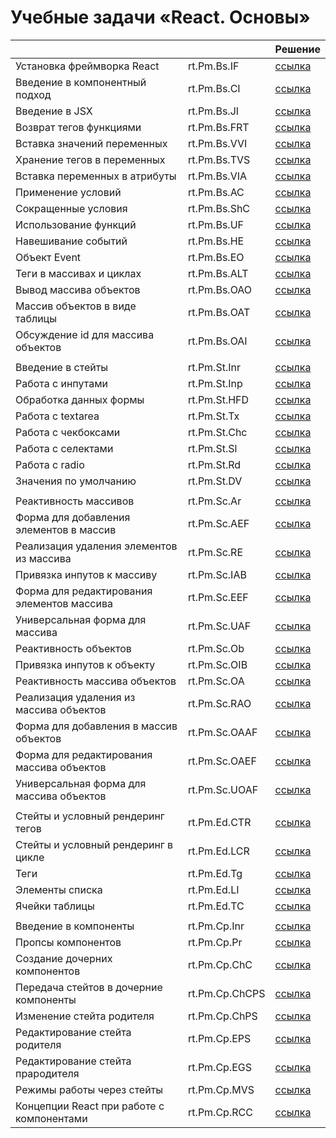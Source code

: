 # Учебные задачи «React. Основы»

|                                            |                | Решение                                                                  |
| ------------------------------------------ | -------------- | ------------------------------------------------------------------------ |
| Установка фреймворка React                 | rt.Pm.Bs.IF    | [ссылка](https://github.com/MihailStar/rt-pm/tree/master/rt.Pm.Bs.IF)    |
| Введение в компонентный подход             | rt.Pm.Bs.CI    | [ссылка](https://github.com/MihailStar/rt-pm/tree/master/rt.Pm.Bs.CI)    |
| Введение в JSX                             | rt.Pm.Bs.JI    | [ссылка](https://github.com/MihailStar/rt-pm/tree/master/rt.Pm.Bs.JI)    |
| Возврат тегов функциями                    | rt.Pm.Bs.FRT   | [ссылка](https://github.com/MihailStar/rt-pm/tree/master/rt.Pm.Bs.FRT)   |
| Вставка значений переменных                | rt.Pm.Bs.VVI   | [ссылка](https://github.com/MihailStar/rt-pm/tree/master/rt.Pm.Bs.VVI)   |
| Хранение тегов в переменных                | rt.Pm.Bs.TVS   | [ссылка](https://github.com/MihailStar/rt-pm/tree/master/rt.Pm.Bs.TVS)   |
| Вставка переменных в атрибуты              | rt.Pm.Bs.VIA   | [ссылка](https://github.com/MihailStar/rt-pm/tree/master/rt.Pm.Bs.VIA)   |
| Применение условий                         | rt.Pm.Bs.AC    | [ссылка](https://github.com/MihailStar/rt-pm/tree/master/rt.Pm.Bs.AC)    |
| Сокращенные условия                        | rt.Pm.Bs.ShC   | [ссылка](https://github.com/MihailStar/rt-pm/tree/master/rt.Pm.Bs.ShC)   |
| Использование функций                      | rt.Pm.Bs.UF    | [ссылка](https://github.com/MihailStar/rt-pm/tree/master/rt.Pm.Bs.UF)    |
| Навешивание событий                        | rt.Pm.Bs.HE    | [ссылка](https://github.com/MihailStar/rt-pm/tree/master/rt.Pm.Bs.HE)    |
| Объект Event                               | rt.Pm.Bs.EO    | [ссылка](https://github.com/MihailStar/rt-pm/tree/master/rt.Pm.Bs.EO)    |
| Теги в массивах и циклах                   | rt.Pm.Bs.ALT   | [ссылка](https://github.com/MihailStar/rt-pm/tree/master/rt.Pm.Bs.ALT)   |
| Вывод массива объектов                     | rt.Pm.Bs.OAO   | [ссылка](https://github.com/MihailStar/rt-pm/tree/master/rt.Pm.Bs.OAO)   |
| Массив объектов в виде таблицы             | rt.Pm.Bs.OAT   | [ссылка](https://github.com/MihailStar/rt-pm/tree/master/rt.Pm.Bs.OAT)   |
| Обсуждение id для массива объектов         | rt.Pm.Bs.OAI   | [ссылка](https://github.com/MihailStar/rt-pm/tree/master/rt.Pm.Bs.OAI)   |
|                                            |                |                                                                          |
| Введение в стейты                          | rt.Pm.St.Inr   | [ссылка](https://github.com/MihailStar/rt-pm/tree/master/rt.Pm.St.Inr)   |
| Работа с инпутами                          | rt.Pm.St.Inp   | [ссылка](https://github.com/MihailStar/rt-pm/tree/master/rt.Pm.St.Inp)   |
| Обработка данных формы                     | rt.Pm.St.HFD   | [ссылка](https://github.com/MihailStar/rt-pm/tree/master/rt.Pm.St.HFD)   |
| Работа с textarea                          | rt.Pm.St.Tx    | [ссылка](https://github.com/MihailStar/rt-pm/tree/master/rt.Pm.St.Tx)    |
| Работа с чекбоксами                        | rt.Pm.St.Chc   | [ссылка](https://github.com/MihailStar/rt-pm/tree/master/rt.Pm.St.Chc)   |
| Работа с селектами                         | rt.Pm.St.Sl    | [ссылка](https://github.com/MihailStar/rt-pm/tree/master/rt.Pm.St.Sl)    |
| Работа с radio                             | rt.Pm.St.Rd    | [ссылка](https://github.com/MihailStar/rt-pm/tree/master/rt.Pm.St.Rd)    |
| Значения по умолчанию                      | rt.Pm.St.DV    | [ссылка](https://github.com/MihailStar/rt-pm/tree/master/rt.Pm.St.DV)    |
|                                            |                |                                                                          |
| Реактивность массивов                      | rt.Pm.Sc.Ar    | [ссылка](https://github.com/MihailStar/rt-pm/tree/master/rt.Pm.Sc.Ar)    |
| Форма для добавления элементов в массив    | rt.Pm.Sc.AEF   | [ссылка](https://github.com/MihailStar/rt-pm/tree/master/rt.Pm.Sc.AEF)   |
| Реализация удаления элементов из массива   | rt.Pm.Sc.RE    | [ссылка](https://github.com/MihailStar/rt-pm/tree/master/rt.Pm.Sc.RE)    |
| Привязка инпутов к массиву                 | rt.Pm.Sc.IAB   | [ссылка](https://github.com/MihailStar/rt-pm/tree/master/rt.Pm.Sc.IAB)   |
| Форма для редактирования элементов массива | rt.Pm.Sc.EEF   | [ссылка](https://github.com/MihailStar/rt-pm/tree/master/rt.Pm.Sc.EEF)   |
| Универсальная форма для массива            | rt.Pm.Sc.UAF   | [ссылка](https://github.com/MihailStar/rt-pm/tree/master/rt.Pm.Sc.UAF)   |
| Реактивность объектов                      | rt.Pm.Sc.Ob    | [ссылка](https://github.com/MihailStar/rt-pm/tree/master/rt.Pm.Sc.Ob)    |
| Привязка инпутов к объекту                 | rt.Pm.Sc.OIB   | [ссылка](https://github.com/MihailStar/rt-pm/tree/master/rt.Pm.Sc.OIB)   |
| Реактивность массива объектов              | rt.Pm.Sc.OA    | [ссылка](https://github.com/MihailStar/rt-pm/tree/master/rt.Pm.Sc.OA)    |
| Реализация удаления из массива объектов    | rt.Pm.Sc.RAO   | [ссылка](https://github.com/MihailStar/rt-pm/tree/master/rt.Pm.Sc.RAO)   |
| Форма для добавления в массив объектов     | rt.Pm.Sc.OAAF  | [ссылка](https://github.com/MihailStar/rt-pm/tree/master/rt.Pm.Sc.OAAF)  |
| Форма для редактирования массива объектов  | rt.Pm.Sc.OAEF  | [ссылка](https://github.com/MihailStar/rt-pm/tree/master/rt.Pm.Sc.OAEF)  |
| Универсальная форма для массива объектов   | rt.Pm.Sc.UOAF  | [ссылка](https://github.com/MihailStar/rt-pm/tree/master/rt.Pm.Sc.UOAF)  |
|                                            |                |                                                                          |
| Стейты и условный рендеринг тегов          | rt.Pm.Ed.CTR   | [ссылка](https://github.com/MihailStar/rt-pm/tree/master/rt.Pm.Ed.CTR)   |
| Стейты и условный рендеринг в цикле        | rt.Pm.Ed.LCR   | [ссылка](https://github.com/MihailStar/rt-pm/tree/master/rt.Pm.Ed.LCR)   |
| Теги                                       | rt.Pm.Ed.Tg    | [ссылка](https://github.com/MihailStar/rt-pm/tree/master/rt.Pm.Ed.Tg)    |
| Элементы списка                            | rt.Pm.Ed.LI    | [ссылка](https://github.com/MihailStar/rt-pm/tree/master/rt.Pm.Ed.LI)    |
| Ячейки таблицы                             | rt.Pm.Ed.TC    | [ссылка](https://github.com/MihailStar/rt-pm/tree/master/rt.Pm.Ed.TC)    |
|                                            |                |                                                                          |
| Введение в компоненты                      | rt.Pm.Cp.Inr   | [ссылка](https://github.com/MihailStar/rt-pm/tree/master/rt.Pm.Cp.Inr)   |
| Пропсы компонентов                         | rt.Pm.Cp.Pr    | [ссылка](https://github.com/MihailStar/rt-pm/tree/master/rt.Pm.Cp.Pr)    |
| Создание дочерних компонентов              | rt.Pm.Cp.ChC   | [ссылка](https://github.com/MihailStar/rt-pm/tree/master/rt.Pm.Cp.ChC)   |
| Передача стейтов в дочерние компоненты     | rt.Pm.Cp.ChCPS | [ссылка](https://github.com/MihailStar/rt-pm/tree/master/rt.Pm.Cp.ChCPS) |
| Изменение стейта родителя                  | rt.Pm.Cp.ChPS  | [ссылка](https://github.com/MihailStar/rt-pm/tree/master/rt.Pm.Cp.ChPS)  |
| Редактирование стейта родителя             | rt.Pm.Cp.EPS   | [ссылка](https://github.com/MihailStar/rt-pm/tree/master/rt.Pm.Cp.EPS)   |
| Редактирование стейта прародителя          | rt.Pm.Cp.EGS   | [ссылка](https://github.com/MihailStar/rt-pm/tree/master/rt.Pm.Cp.EGS)   |
| Режимы работы через стейты                 | rt.Pm.Cp.MVS   | [ссылка](https://github.com/MihailStar/rt-pm/tree/master/rt.Pm.Cp.MVS)   |
| Концепции React при работе с компонентами  | rt.Pm.Cp.RCC   | [ссылка](https://github.com/MihailStar/rt-pm/tree/master/rt.Pm.Cp.RCC)   |
